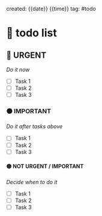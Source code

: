 created: {{date}} {{time}}
tag: #todo
# 💠 todo list
## 🔴 URGENT
*Do it now*
- [ ] Task 1
- [ ] Task 2
- [ ] Task 3 
### 🟠 IMPORTANT 
*Do it after tasks above*
- [ ] Task 1
- [ ] Task 2
- [ ] Task 3 
#### 🟡 NOT URGENT / IMPORTANT
*Decide when to do it* 
- [ ] Task 1
- [ ] Task 2
- [ ] Task 3